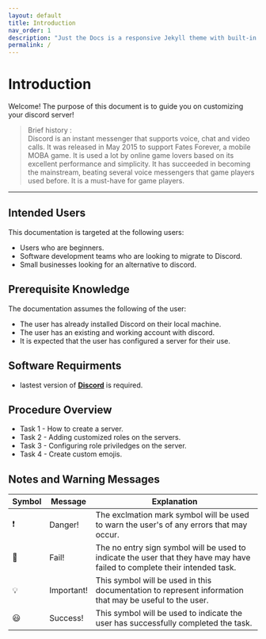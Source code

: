 ```yaml
---
layout: default
title: Introduction
nav_order: 1
description: "Just the Docs is a responsive Jekyll theme with built-in search that is easily customizable and hosted on GitHub Pages."
permalink: /
---
```


# Introduction
Welcome! The purpose of this document is to guide you on customizing your discord server!
>Brief history : <br />
>Discord is an instant messenger that supports voice, chat and video calls. It was released in May 2015 to support Fates Forever, a mobile MOBA game.
>It is used a lot by online game lovers based on its excellent performance and simplicity. It has succeeded in becoming the mainstream, beating several voice messengers that game players used before. It is a must-have for game players.

---

## Intended Users
This documentation is targeted at the following users:
* Users who are beginners.
* Software development teams who are looking to migrate to Discord.
* Small businesses looking for an alternative to discord.


## Prerequisite Knowledge
The documentation assumes the following of the user:
* The user has already installed Discord on their local machine.
* The user has an existing and working account with discord.
* It is expected that the user has configured a server for their use.


## Software Requirments
* lastest version of [**Discord**](https://discord.com/download) is required.

## Procedure Overview
* Task 1 - How to create a server.
* Task 2 - Adding customized roles on the servers.
* Task 3 - Configuring role priviledges on the server.
* Task 4 - Create custom emojis.

## Notes and Warning Messages

<!-- | :heavy_exclamation_mark:  | Danger! | The exclmation mark symbol will be used to warn the user's of any errors that may occur.  | -->
| Symbol | Message | Explanation |
| ------------- | ------------- | ------------- |
| :heavy_exclamation_mark:  | Danger! | The exclmation mark symbol will be used to warn the user's of any errors that may occur.  | 
| :no_entry_sign: | Fail! | The no entry sign symbol will be used to indicate the user that they have may have failed to complete their intended task. |
| :bulb: | Important! | This symbol will be used in this documentation to represent information that may be useful to the user. |
| :smiley: | Success! | This symbol will be used to indicate the user has successfully completed the task. |
 

